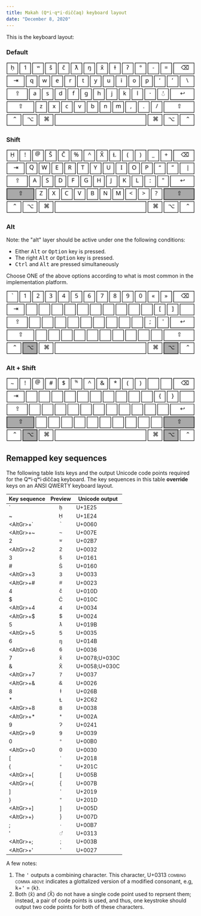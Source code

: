 ```yaml
---
title: Makah (Qʷi·qʷi·diččaq) keyboard layout
date: "December 8, 2020"
---
```


<style>
.uniname {
  font-variant: small-caps
}
td:nth-of-type(2) {
  font-family: Andika, Arial, Arial Unicode MS, sans-serif;
  text-align: center;
}
</style>

This is the keyboard layout:

### Default

![Default keyboard layout](./makah-default.svg)

### Shift

![Keyboard when shift is pressed](./makah-shift.svg)

### Alt

Note: the "alt" layer should be active under one the following
conditions:

 * Either <kbd>Alt</kbd> or <kbd>Option</kbd> key is pressed.
 * The right <kbd>Alt</kbd> or <kbd>Option</kbd> key is pressed.
 * <kbd>Ctrl</kbd> and <kbd>Alt</kbd> are pressed simultaneously

Choose ONE of the above options according to what is most common in the
implementation platform.

![Keyboard when alt is pressed](./makah-alt.svg)


### Alt + Shift

![Keyboard when alt and shift are pressed](./makah-alt-shift.svg)


Remapped key sequences
----------------------

The following table lists keys and the output Unicode code points
required for the Qʷi·qʷi·diččaq keyboard. The key sequences in this
table **override** keys on an ANSI QWERTY keyboard layout.

|Key sequence        | Preview            | Unicode output     |
|--------------------|--------------------|--------------------|
| \`                 | ḥ                  | U+1E25             |
| ~                  | Ḥ                  | U+1E24             |
| <AltGr\>\+&#96;    | &#96;              | U+0060             |
| <AltGr\>\+~        | ~                  | U+007E             |
| 2                  | ʷ                  | U+02B7             |
| <AltGr\>\+2        | 2                  | U+0032             |
| 3                  | š                  | U+0161             |
| \#                 | Š                  | U+0160             |
| <AltGr\>\+3        | 3                  | U+0033             |
| <AltGr\>\+\#       | \#                 | U+0023             |
| 4                  | č                  | U+010D             |
| $                  | Č                  | U+010C             |
| <AltGr\>\+4        | 4                  | U+0034             |
| <AltGr\>\+$        | $                  | U+0024             |
| 5                  | ƛ                  | U+019B             |
| <AltGr\>\+5        | 5                  | U+0035             |
| 6                  | ŋ                  | U+014B             |
| <AltGr\>\+6        | 6                  | U+0036             |
| 7                  | x̌                  | U+0078;U+030C      |
| &                  | X̌                  | U+0058;U+030C      |
| <AltGr\>\+7        | 7                  | U+0037             |
| <AltGr\>\+&        | &                  | U+0026             |
| 8                  | ɫ                  | U+026B             |
| \*                 | Ɫ                  | U+2C62             |
| <AltGr\>\+8        | 8                  | U+0038             |
| <AltGr\>\+\*       | \*                 | U+002A             |
| 9                  | Ɂ                  | U+0241             |
| <AltGr\>\+9        | 9                  | U+0039             |
| 0                  | °                  | U+00B0             |
| <AltGr\>\+0        | 0                  | U+0030             |
| \[                 | ‘                  | U+2018             |
| \{                 | “                  | U+201C             |
| <AltGr\>\+\[       | \[                 | U+005B             |
| <AltGr\>\+\{       | \{                 | U+007B             |
| \]                 | ’                  | U+2019             |
| \}                 | ”                  | U+201D             |
| <AltGr\>\+\]       | \]                 | U+005D             |
| <AltGr\>\+\}       | \}                 | U+007D             |
| ;                  | ·                  | U+00B7             |
| &apos;             | ◌̓                  | U+0313             |
| <AltGr\>\+;        | ;                  | U+003B             |
| <AltGr\>\+&apos;   | &apos;             | U+0027             |

A few notes:

 1. The <kbd>&apos;</kbd> outputs a combining character. This character,
    U+0313 <span class="uniname">combing comma above</span>
    indicates a glottalized version of a modified consonant, e.g,
    <kbd>k</kbd>+<kbd>&apos;</kbd> = ⟨k̓⟩.
 2. Both ⟨x̌⟩ and ⟨X̌⟩ do not have a single code point used to reprsent
    them; instead, a pair of code points is used, and thus, one
    keystroke should output two code points for both of these
    characters.
